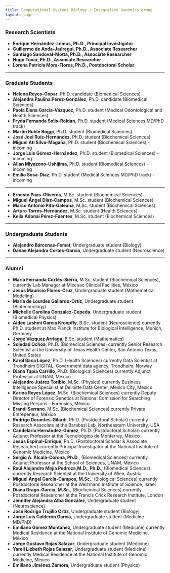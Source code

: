 ```yaml
---
title: Computational Systems Biology / Integrative Genomics group
layout: page
---
```

### Research Scientists

* __Enrique Hernández-Lemus, Ph.D., Principal Investigator__
* __Guillermo de Anda-Jaúregui, Ph.D., Associate Researcher__
* __Santiago Sandoval-Motta, Ph.D., Associate Researcher__
* __Hugo Tovar, Ph.D., Associate Researcher__
* __Lorena Patricia Mora-Flores, Ph.D., Postdoctoral Scholar__

---
### Graduate Students
 
* __Helena Reyes-Gopar__, Ph.D. candidate (Biomedical Sciences)
* __Alejandra Paulina Pérez-González__, Ph.D. candidate (Biomedical Sciences)
* __Paola Elena García-Vázquez__, Ph.D. student (Medical Odontological and Health Sciences)
* __Fryda Fernanda Solis-Roldan__, Ph.D. student (Medical Sciences MD/PhD track)
* __Martín Ruhle Boggi__, Ph.D. student (Biomedical Sciences)
* __José Joel Ruíz-Hernández__, Ph.D. student (Biochemical Sciences)
* __Miguel Atl Silva-Magaña__, Ph.D. student (Biochemical Sciences) -incoming
* __Jorge Luis Gómez-Hernández__, Ph.D. student (Biomedical Sciences) -incoming
* __Allan Miyazono-Ushijima__, Ph.D. student (Biomedical Sciences) -incoming
* __Emilio Sosa-Díaz__, Ph.D. student (Medical Sciences MD/PhD track) -incoming

---

* __Ernesto Paas-Oliveros__, M.Sc. student (Biochemical Sciences)
* __Miguel Ángel Díaz-Campos__, M.Sc. student (Biochemical Sciences)
* __Marco Antonio Pita-Galeana__, M.Sc. student (Biochemical Sciences)
* __Arturo Torres-Hernández__, M.Sc. student (Health Sciences)
* __Keila Adonai Pérez-Fuentes__, M.Sc. student (Biochemical Sciences)

---

### Undergraduate Students
* __Alejandro Bárcenas-Femat__, Undergraduate student (Biology)
* __Danae Alejandra Cortes-García__, Undergraduate student (Neuroscience)


---
### Alumni
* __María Fernanda Cortés-Sierra__, M.Sc. student (Biochemical Sciences), currently Lab Manager at Mixcoac Clinical Facilities, México
* __Jesús Mauricio Flores-Cruz__, Undergraduate student (Mathematical Modeling)
* __María de Lourdes Gallardo-Ortíz__, Undergraduate student (Biotechnology)
* __Michelle Carolina Gonzalez-Cepeda__, Undergraduate student (Biomedical Physics)
* __Aidee Lashmi García Kroepfly__, B.Sc. student (Neuroscience) currently Ph.D. student at Max Planck Institute for Biological Intelligence, Munich, Germany
* __Jorge Vázquez Arriaga__, B.Sc. student (Mathematics)
* __Soledad Ochoa__, Ph.D. (Biomedical Sciences) currently Senior Research Scientist at the University of Texas Health Center, San Antonio Texas, United States
* __Karol Baca López__, Ph.D. (Health Sciences) currently Data Scientist at Trondheim DIGITAL, Government data agency, Trondheim, Norway
* __Diana Tapia Carrillo__, Ph.D. (Biological Sciences) currently Adjunct Professor at UNAM, México
* __Alejandro Juárez Toribio__, M.Sc. (Physics) currently Business Intelligence Specialist at Delloitte Data Center, Mexico City, México
* __Karina Reyes López__, M.Sc. (Biochemical Sciences) currently Deputy Director of Forensic Genetics at National Comission for Searching Missing Persons - Forensics, México
* __Erandi Serrano__, M.Sc. (Biochemical Sciences) currently Private Entrepeneur, México
* __Rodrigo Dorantes-Gilardi__, Ph.D. (Postdoctoral Scholar) currently Research Associate at the Barabasi Lab, Northeastern University, USA
* __Candelario Hernández-Gómez__, Ph.D. (Postdoctoral Scholar) currently Adjunct Professor at the Tecnoloógico de Monterrey, México
* __Jesús Espinal-Enrique__, Ph.D. (Postdoctoral Scholar & Associate Researcher) currently Principal Investigator at the National Institute of Genomic Medicine, México
* __Sergio A. Alcalá-Corona, Ph.D.__, (Biomedical Sciences) currently Adjunct Professor at the School of Sciences, UNAM, México
* __Raúl Alejandro Mejía Pedroza,M.D., Ph.D.__, (Biomedical Sciences) currently Research Scientist at the University of Wien, Austria
* __Miguel Angel García-Campos, M.Sc.__, (Biological Sciences) currently Postdoctoral Researcher at the Weizmann Institute of Science, Israel
* __Diana Drago-García, M.Sc.__, (Biochemical Sciences) currently Postdoctoral Researcher at the Francis Crick Research Institute, London
* __Jennifer Alejandra Alba González__, Undergraduate student (Neuroscience)
* __José Rodrigo Trujillo Ortíz__, Undergraduate student (Biology)
*  __Jorge Luis Calderón García__, Undergraduate student (Medicine - MD/PhD)
* __Emiliano Gómez Montañez__, Undergraduate student (Medicine) currently Medical Residence at the National Institute of Genomic Medicine, México
* __Jorge Gustavo Rojas Salazar__, Undergraduate student (Medicine)
* __Yareli Lizbeth Rojas Salazar__, Undergraduate student (Medicine) currently Medical Residence at the National Institute of Genomic Medicine, México
* __Emiliano Jiménez Zamora__, Undergraduate student (Physics)



